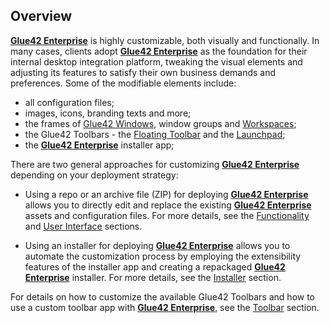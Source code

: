 ## Overview

[**Glue42 Enterprise**](https://glue42.com/enterprise/) is highly customizable, both visually and functionally. In many cases, clients adopt [**Glue42 Enterprise**](https://glue42.com/enterprise/) as the foundation for their internal desktop integration platform, tweaking the visual elements and adjusting its features to satisfy their own business demands and preferences. Some of the modifiable elements include:

- all configuration files;
- images, icons, branding texts and more;
- the frames of [Glue42 Windows](../../../../glue42-concepts/windows/window-management/overview/index.html), window groups and [Workspaces](../../../../glue42-concepts/windows/workspaces/overview/index.html);
- the Glue42 Toolbars - the [Floating Toolbar](../../../../glue42-concepts/glue42-toolbar/index.html#floating_toolbar) and the [Launchpad](../../../../glue42-concepts/glue42-toolbar/index.html#launchpad);
- the [**Glue42 Enterprise**](https://glue42.com/enterprise/) installer app;

There are two general approaches for customizing [**Glue42 Enterprise**](https://glue42.com/enterprise/) depending on your deployment strategy:

- Using a repo or an archive file (ZIP) for deploying [**Glue42 Enterprise**](https://glue42.com/enterprise/) allows you to directly edit and replace the existing [**Glue42 Enterprise**](https://glue42.com/enterprise/) assets and configuration files. For more details, see the [Functionality](../functionality/index.html) and [User Interface](../user-interface/index.html) sections.

- Using an installer for deploying [**Glue42 Enterprise**](https://glue42.com/enterprise/) allows you to automate the customization process by employing the extensibility features of the installer app and creating a repackaged [**Glue42 Enterprise**](https://glue42.com/enterprise/) installer. For more details, see the [Installer](../installer/index.html) section.

For details on how to customize the available Glue42 Toolbars and how to use a custom toolbar app with [**Glue42 Enterprise**](https://glue42.com/enterprise/), see the [Toolbar](../toolbar/index.html) section.
